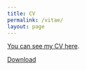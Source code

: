 ```yaml
---
title: CV
permalink: /vitae/
layout: page
---
```


[You can see my CV here](https://docs.google.com/viewer?url=https://github.com/thanhqtran/cv/raw/main/thanhqtran_cv.pdf).

[Download](https://github.com/thanhqtran/cv/raw/main/thanhqtran_cv.pdf)
